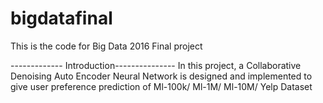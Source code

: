 # bigdatafinal
This is the code for Big Data 2016 Final project


------------- Introduction---------------
In this project, a Collaborative Denoising Auto Encoder Neural Network is designed and implemented to give 
user preference prediction of Ml-100k/ Ml-1M/ Ml-10M/ Yelp Dataset
